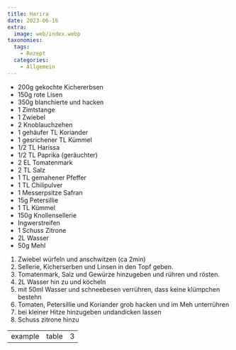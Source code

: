 ```yaml
---
title: Harira
date: 2023-06-16
extra:
  image: web/index.webp
taxonomies:
  tags:
    - Rezept
  categories:
    - Allgemein
---
```

* 200g gekochte Kichererbsen
* 150g rote Lisen
* 350g blanchierte und hacken
* 1 Zimtstange
* 1 Zwiebel
* 2 Knoblauchzehen
* 1 gehäufer TL Koriander
* 1 gesrichener TL Kümmel
* 1/2 TL Harissa
* 1/2 TL Paprika (geräuchter)
* 2 EL Tomatenmark
* 2 TL Salz
* 1 TL gemahener Pfeffer
* 1 TL Chilipulver
* 1 Messerpsitze Safran
* 15g Petersillie
* 1 TL Kümmel
* 150g Knollensellerie
* Ingwerstreifen
* 1 Schuss Zitrone
* 2L Wasser
* 50g Mehl 


1) Zwiebel würfeln und anschwitzen (ca 2min)
2) Sellerie, Kicherserben und Linsen in den Topf geben.
3) Tomatenmark, Salz und Gewürze  hinzugeben und rühren und rösten.
4) 2L Wasser hin zu und köcheln
5) mit 50ml Wasser und schneebesen verrühren, dass keine klümpchen bestehn
6) Tomaten, Petersillie und Koriander grob hacken und im Meh unterrühren
7) bei kleiner Hitze hinzugeben undandicken lassen
8) Schuss zitrone hinzu


||||
:----:|:----:|:----:
example|table|3|rows

